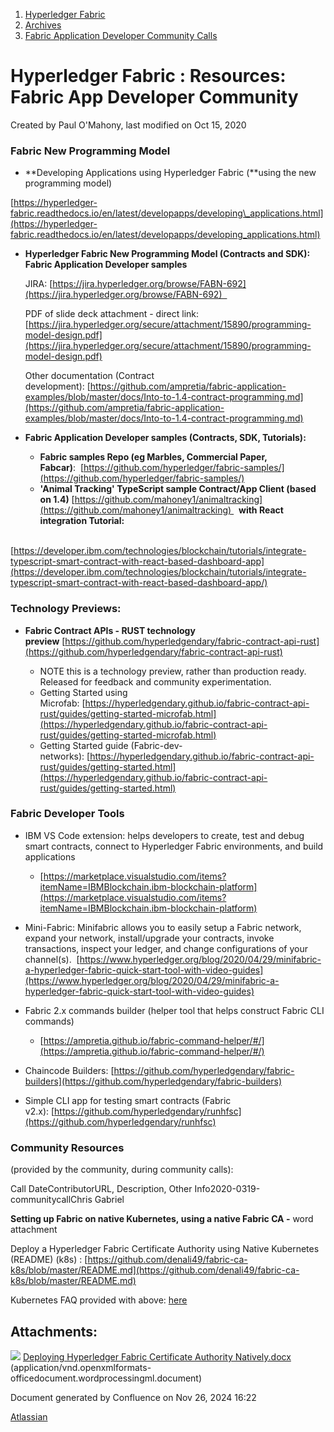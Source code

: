 1. [Hyperledger Fabric](index.html)
2. [Archives](Archives_22840389.html)
3. [Fabric Application Developer Community Calls](Fabric-Application-Developer-Community-Calls_22839549.html)

# Hyperledger Fabric : Resources: Fabric App Developer Community

Created by Paul O'Mahony, last modified on Oct 15, 2020

### **Fabric New Programming Model**

- **Developing Applications using Hyperledger Fabric (**using the new programming model)

[https://hyperledger-fabric.readthedocs.io/en/latest/developapps/developing\_applications.html](https://hyperledger-fabric.readthedocs.io/en/latest/developapps/developing_applications.html)

- **Hyperledger Fabric New Programming Model (Contracts and SDK): Fabric Application Developer samples**
  
  JIRA: [https://jira.hyperledger.org/browse/FABN-692](https://jira.hyperledger.org/browse/FABN-692)  
  
  PDF of slide deck attachment - direct link: [https://jira.hyperledger.org/secure/attachment/15890/programming-model-design.pdf](https://jira.hyperledger.org/secure/attachment/15890/programming-model-design.pdf)
  
  Other documentation (Contract development): [https://github.com/ampretia/fabric-application-examples/blob/master/docs/Into-to-1.4-contract-programming.md](https://github.com/ampretia/fabric-application-examples/blob/master/docs/Into-to-1.4-contract-programming.md)

<!--THE END-->

- **Fabric Application Developer samples (Contracts, SDK, Tutorials):**
  
  - **Fabric samples Repo (eg Marbles, Commercial Paper, Fabcar)**:  [https://github.com/hyperledger/fabric-samples/](https://github.com/hyperledger/fabric-samples/)
  - **'Animal Tracking' TypeScript sample Contract/App Client (based on 1.4)** [https://github.com/mahoney1/animaltracking](https://github.com/mahoney1/animaltracking)   **with React integration Tutorial:**

                      [https://developer.ibm.com/technologies/blockchain/tutorials/integrate-typescript-smart-contract-with-react-based-dashboard-app](https://developer.ibm.com/technologies/blockchain/tutorials/integrate-typescript-smart-contract-with-react-based-dashboard-app/)

### **Technology Previews:**

- **Fabric Contract APIs - RUST technology preview** [https://github.com/hyperledgendary/fabric-contract-api-rust](https://github.com/hyperledgendary/fabric-contract-api-rust)
  
  - NOTE this is a technology preview, rather than production ready. Released for feedback and community experimentation.
  - Getting Started using Microfab: [https://hyperledgendary.github.io/fabric-contract-api-rust/guides/getting-started-microfab.html](https://hyperledgendary.github.io/fabric-contract-api-rust/guides/getting-started-microfab.html)
  - Getting Started guide (Fabric-dev-networks): [https://hyperledgendary.github.io/fabric-contract-api-rust/guides/getting-started.html](https://hyperledgendary.github.io/fabric-contract-api-rust/guides/getting-started.html)

### Fabric Developer Tools

- IBM VS Code extension: helps developers to create, test and debug smart contracts, connect to Hyperledger Fabric environments, and build applications
  
  - [https://marketplace.visualstudio.com/items?itemName=IBMBlockchain.ibm-blockchain-platform](https://marketplace.visualstudio.com/items?itemName=IBMBlockchain.ibm-blockchain-platform)
- Mini-Fabric: Minifabric allows you to easily setup a Fabric network, expand your network, install/upgrade your contracts, invoke transactions, inspect your ledger, and change configurations of your channel(s).  [https://www.hyperledger.org/blog/2020/04/29/minifabric-a-hyperledger-fabric-quick-start-tool-with-video-guides](https://www.hyperledger.org/blog/2020/04/29/minifabric-a-hyperledger-fabric-quick-start-tool-with-video-guides)
- Fabric 2.x commands builder (helper tool that helps construct Fabric CLI commands)
  
  - [https://ampretia.github.io/fabric-command-helper/#/](https://ampretia.github.io/fabric-command-helper/#/)
- Chaincode Builders: [https://github.com/hyperledgendary/fabric-builders](https://github.com/hyperledgendary/fabric-builders)
- Simple CLI app for testing smart contracts (Fabric v2.x): [https://github.com/hyperledgendary/runhfsc](https://github.com/hyperledgendary/runhfsc)

### **Community** Resources

(provided by the community, during community calls):

Call DateContributorURL, Description, Other Info2020-0319-communitycallChris Gabriel

**Setting up Fabric on native Kubernetes, using a native Fabric CA -** word attachment

Deploy a Hyperledger Fabric Certificate Authority using Native Kubernetes (README) (k8s) : [https://github.com/denali49/fabric-ca-k8s/blob/master/README.md](https://github.com/denali49/fabric-ca-k8s/blob/master/README.md)

Kubernetes FAQ provided with above: [here](https://lf-hyperledger.atlassian.net/wiki/download/attachments/22840772/Deploying%20Hyperledger%20Fabric%20Certificate%20Authority%20Natively.docx?api=v2)

## Attachments:

![](images/icons/bullet_blue.gif) [Deploying Hyperledger Fabric Certificate Authority Natively.docx](attachments/22840772/22841770.docx) (application/vnd.openxmlformats-officedocument.wordprocessingml.document)

Document generated by Confluence on Nov 26, 2024 16:22

[Atlassian](http://www.atlassian.com/)
